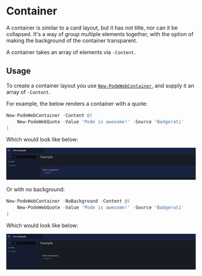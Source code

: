 # Container

A container is similar to a card layout, but it has not title, nor can it be collapsed. It's a way of group multiple elements together, with the option of making the background of the container transparent.

A container takes an array of elements via `-Content`.

## Usage

To create a container layout you use [`New-PodeWebContainer`](../../../Functions/Layouts/New-PodeWebContainer), and supply it an array of `-Content`.

For example, the below renders a container with a quote:

```powershell
New-PodeWebContainer -Content @(
    New-PodeWebQuote -Value 'Pode is awesome!' -Source 'Badgerati'
)
```

Which would look like below:

![container_back](../../../images/container_back.png)

Or with no background:

```powershell
New-PodeWebContainer -NoBackground -Content @(
    New-PodeWebQuote -Value 'Pode is awesome!' -Source 'Badgerati'
)
```

Which would look like below:

![container_no_back](../../../images/container_no_back.png)
